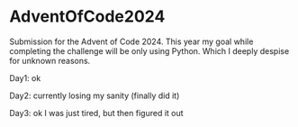 # AdventOfCode2024
Submission for the Advent of Code 2024.
This year my goal while completing the challenge will be only using Python.
Which I deeply despise for unknown reasons.

Day1: ok

Day2: currently losing my sanity (finally did it)

Day3: ok I was just tired, but then figured it out
